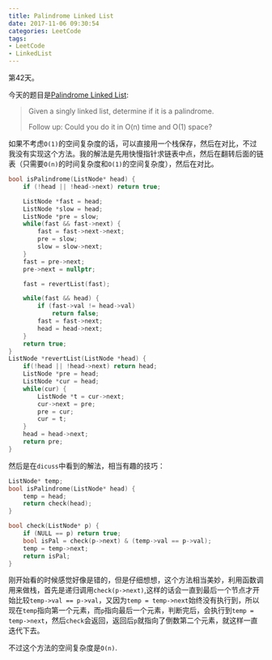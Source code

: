 ```yaml
---
title: Palindrome Linked List
date: 2017-11-06 09:30:54
categories: LeetCode
tags:
- LeetCode
- LinkedList
---
```


第42天。

今天的题目是[Palindrome Linked List](https://leetcode.com/problems/palindrome-linked-list/description/):

> Given a singly linked list, determine if it is a palindrome.
>
> Follow up:
> Could you do it in O(n) time and O(1) space?

如果不考虑`O(1)`的空间复杂度的话，可以直接用一个栈保存，然后在对比，不过我没有实现这个方法。我的解法是先用快慢指针求链表中点，然后在翻转后面的链表（只需要`O(n)`的时间复杂度和`O(1)`的空间复杂度），然后在对比。

```c++
bool isPalindrome(ListNode* head) {
    if (!head || !head->next) return true;

    ListNode *fast = head;
    ListNode *slow = head;
    ListNode *pre = slow;
    while(fast && fast->next) {
        fast = fast->next->next;
        pre = slow;
        slow = slow->next;
    }
    fast = pre->next;
    pre->next = nullptr;

    fast = revertList(fast);

    while(fast && head) {
        if (fast->val != head->val)
            return false;
        fast = fast->next;
        head = head->next;
    }
    return true;
}
ListNode *revertList(ListNode *head) {
    if(!head || !head->next) return head;
    ListNode *pre = head;
    ListNode *cur = head;
    while(cur) {
        ListNode *t = cur->next;
        cur->next = pre;
        pre = cur;
        cur = t;
    }
    head = head->next;
    return pre;
}
```

然后是在`dicuss`中看到的解法，相当有趣的技巧：

```c++
ListNode* temp;
bool isPalindrome(ListNode* head) {
    temp = head;
    return check(head);
}

bool check(ListNode* p) {
    if (NULL == p) return true;
    bool isPal = check(p->next) & (temp->val == p->val);
    temp = temp->next;
    return isPal;
}
```

刚开始看的时候感觉好像是错的，但是仔细想想，这个方法相当美妙，利用函数调用来做栈，首先是递归调用`check(p->next)`,这样的话会一直到最后一个节点才开始比较`temp->val == p->val`，又因为`temp = temp->next`始终没有执行到，所以现在`temp`指向第一个元素，而`p`指向最后一个元素，判断完后，会执行到`temp = temp->next`，然后`check`会返回，返回后`p`就指向了倒数第二个元素，就这样一直迭代下去。

不过这个方法的空间复杂度是`O(n)`.